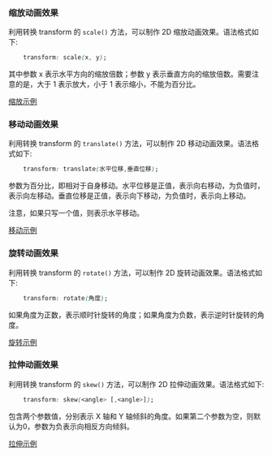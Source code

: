 
### 缩放动画效果

利用转换 transform 的 `scale()` 方法，可以制作 2D 缩放动画效果。语法格式如下:
```css
    transform: scale(x, y);
```
其中参数 x 表示水平方向的缩放倍数；参数 y 表示垂直方向的缩放倍数。需要注意的是，大于 1 表示放大，小于 1 表示缩小，不能为百分比。

[缩放示例](t/04_scale.html)


### 移动动画效果

利用转换 transform 的 `translate()` 方法，可以制作 2D 移动动画效果。语法格式如下:
```css
    transform: translate(水平位移,垂直位移);
```
参数为百分比，即相对于自身移动。水平位移是正值，表示向右移动，为负值时，表示向左移动。垂直位移是正值，表示向下移动，为负值时，表示向上移动。

注意，如果只写一个值，则表示水平移动。

[移动示例](t/04_translate.html)


### 旋转动画效果

利用转换 transform 的 `rotate()` 方法，可以制作 2D 旋转动画效果。语法格式如下:
```css
    transform: rotate(角度);
```
如果角度为正数，表示顺时针旋转的角度；如果角度为负数，表示逆时针旋转的角度。

[旋转示例](t/04_rotate.html)


### 拉伸动画效果

利用转换 transform 的 `skew()` 方法，可以制作 2D 拉伸动画效果。语法格式如下:
```css
    transform: skew(<angle> [,<angle>]);
```
包含两个参数值，分别表示 X 轴和 Y 轴倾斜的角度。如果第二个参数为空，则默认为0，参数为负表示向相反方向倾斜。

[拉伸示例](t/04_skew.html)
